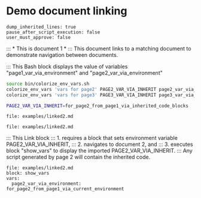 # Demo document linking

```opts :(document_options)
dump_inherited_lines: true
pause_after_script_execution: false
user_must_approve: false
```

::: * This is document 1 *
::: This document links to a matching document to demonstrate navigation between documents.

::: This Bash block displays the value of variables "page1_var_via_environment" and "page2_var_via_environment"

```bash :show_vars
source bin/colorize_env_vars.sh
colorize_env_vars 'vars for page2' PAGE2_VAR_VIA_INHERIT page2_var_via_environment
colorize_env_vars 'vars for page3' PAGE3_VAR_VIA_INHERIT page3_var_via_environment
```

```bash :(vars2)
PAGE2_VAR_VIA_INHERIT=for_page2_from_page1_via_inherited_code_blocks
```

```link :linked2 +(vars2)
file: examples/linked2.md
```

```link :(linked2) +(vars2)
file: examples/linked2.md
```

::: This Link block
::: 1. requires a block that sets environment variable PAGE2_VAR_VIA_INHERIT,
::: 2. navigates to document 2, and
::: 3. executes block "show_vars" to display the imported PAGE2_VAR_VIA_INHERIT.
::: Any script generated by page 2 will contain the inherited code.

```link :linked2_import_vars +(vars2)
file: examples/linked2.md
block: show_vars
vars:
  page2_var_via_environment: for_page2_from_page1_via_current_environment
```
